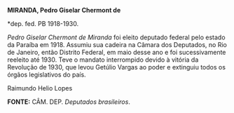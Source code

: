 **MIRANDA, Pedro Giselar Chermont de**

\*dep. fed. PB 1918-1930.

*Pedro Giselar Chermont de Miranda* foi eleito deputado federal pelo
estado da Paraíba em 1918. Assumiu sua cadeira na Câmara dos Deputados,
no Rio de Janeiro, então Distrito Federal, em maio desse ano e foi
sucessivamente reeleito até 1930. Teve o mandato interrompido devido à
vitória da Revolução de 1930, que levou Getúlio Vargas ao poder e
extinguiu todos os órgãos legislativos do país.

Raimundo Helio Lopes

**FONTE:** CÂM. DEP. *Deputados brasileiros*.
